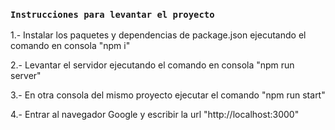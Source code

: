 ### `Instrucciones para levantar el proyecto`

1.- Instalar los paquetes y dependencias de package.json ejecutando el comando en consola "npm i"

2.- Levantar el servidor ejecutando el comando en consola "npm run server"

3.- En otra consola del mismo proyecto ejecutar el comando "npm run start"

4.- Entrar al navegador Google y escribir la url "http://localhost:3000"
